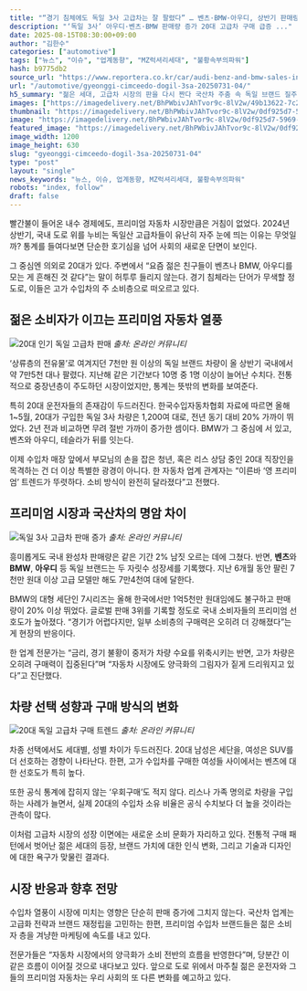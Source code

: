 ```yaml
---
title: "“경기 침체에도 독일 3사 고급차는 잘 팔렸다” … 벤츠·BMW·아우디, 상반기 판매량 ‘급증’, 20대가 핵심 구매층"
description: "‘독일 3사’ 아우디·벤츠·BMW 판매량 증가 20대 고급차 구매 급증 ..."
date: 2025-08-15T08:30:00+09:00
author: "김한수"
categories: ["automotive"]
tags: ["뉴스", "이슈", "업계동향", "MZ럭셔리세대", "불황속부의파워"]
hash: b9775db2
source_url: "https://www.reportera.co.kr/car/audi-benz-and-bmw-sales-increase/"
url: "/automotive/gyeonggi-cimceedo-dogil-3sa-20250731-04/"
h5_summary: "젊은 세대, 고급차 시장의 판을 다시 짠다 국산차 주춤 속 독일 브랜드 질주"
images: ["https://imagedelivery.net/BhPWbivJAhTvor9c-8lV2w/49b13622-7c20-4956-b241-9aac8c855f00/public", "https://imagedelivery.net/BhPWbivJAhTvor9c-8lV2w/6c61236c-185b-40e7-a533-d65d69002100/public", "https://imagedelivery.net/BhPWbivJAhTvor9c-8lV2w/ff81348f-510f-4b87-b0aa-60336d81c900/public", "https://imagedelivery.net/BhPWbivJAhTvor9c-8lV2w/0df925d7-5969-4aad-aca1-aa9e0474cb00/public"]
thumbnail: "https://imagedelivery.net/BhPWbivJAhTvor9c-8lV2w/0df925d7-5969-4aad-aca1-aa9e0474cb00/public"
image: "https://imagedelivery.net/BhPWbivJAhTvor9c-8lV2w/0df925d7-5969-4aad-aca1-aa9e0474cb00/public"
featured_image: "https://imagedelivery.net/BhPWbivJAhTvor9c-8lV2w/0df925d7-5969-4aad-aca1-aa9e0474cb00/public"
image_width: 1200
image_height: 630
slug: "gyeonggi-cimceedo-dogil-3sa-20250731-04"
type: "post"
layout: "single"
news_keywords: "뉴스, 이슈, 업계동향, MZ럭셔리세대, 불황속부의파워"
robots: "index, follow"
draft: false
---
```


빨간불이 들어온 내수 경제에도, 프리미엄 자동차 시장만큼은 거침이 없었다. 2024년 상반기, 국내 도로 위를 누비는 독일산 고급차들이 유난히 자주 눈에 띄는 이유는 무엇일까? 통계를 들여다보면 단순한 호기심을 넘어 사회의 새로운 단면이 보인다.

그 중심엔 의외로 20대가 있다. 주변에서 “요즘 젊은 친구들이 벤츠나 BMW, 아우디를 모는 게 흔해진 것 같다”는 말이 허투루 들리지 않는다. 경기 침체라는 단어가 무색할 정도로, 이들은 고가 수입차의 주 소비층으로 떠오르고 있다.

## 젊은 소비자가 이끄는 프리미엄 자동차 열풍

![20대 인기 독일 고급차 판매](https://imagedelivery.net/BhPWbivJAhTvor9c-8lV2w/6c61236c-185b-40e7-a533-d65d69002100/public)
*출처: 온라인 커뮤니티*


‘상류층의 전유물’로 여겨지던 7천만 원 이상의 독일 브랜드 차량이 올 상반기 국내에서 약 7만5천 대나 팔렸다. 지난해 같은 기간보다 10명 중 1명 이상이 늘어난 수치다. 전통적으로 중장년층이 주도하던 시장이었지만, 통계는 뜻밖의 변화를 보여준다.

특히 20대 운전자들의 존재감이 두드러진다. 한국수입자동차협회 자료에 따르면 올해 1~5월, 20대가 구입한 독일 3사 차량은 1,200여 대로, 전년 동기 대비 20% 가까이 뛰었다. 2년 전과 비교하면 무려 절반 가까이 증가한 셈이다. BMW가 그 중심에 서 있고, 벤츠와 아우디, 테슬라가 뒤를 잇는다.

이제 수입차 매장 앞에서 부모님의 손을 잡은 청년, 혹은 리스 상담 중인 20대 직장인을 목격하는 건 더 이상 특별한 광경이 아니다. 한 자동차 업계 관계자는 “이른바 ‘영 프리미엄’ 트렌드가 뚜렷하다. 소비 방식이 완전히 달라졌다”고 전했다.

## 프리미엄 시장과 국산차의 명암 차이

![독일 3사 고급차 판매 증가](https://imagedelivery.net/BhPWbivJAhTvor9c-8lV2w/ff81348f-510f-4b87-b0aa-60336d81c900/public)
*출처: 온라인 커뮤니티*


흥미롭게도 국내 완성차 판매량은 같은 기간 2% 남짓 오르는 데에 그쳤다. 반면, **벤츠**와 **BMW**, **아우디** 등 독일 브랜드는 두 자릿수 성장세를 기록했다. 지난 6개월 동안 팔린 7천만 원대 이상 고급 모델만 해도 7만4천여 대에 달한다.

BMW의 대형 세단인 7시리즈는 올해 한국에서만 1억5천만 원대임에도 불구하고 판매량이 20% 이상 뛰었다. 글로벌 판매 3위를 기록할 정도로 국내 소비자들의 프리미엄 선호도가 높아졌다. “경기가 어렵다지만, 일부 소비층의 구매력은 오히려 더 강해졌다”는 게 현장의 반응이다.

한 업계 전문가는 “금리, 경기 불황이 중저가 차량 수요를 위축시키는 반면, 고가 차량은 오히려 구매력이 집중된다”며 “자동차 시장에도 양극화의 그림자가 짙게 드리워지고 있다”고 진단했다.

## 차량 선택 성향과 구매 방식의 변화

![20대 독일 고급차 구매 트렌드](https://imagedelivery.net/BhPWbivJAhTvor9c-8lV2w/49b13622-7c20-4956-b241-9aac8c855f00/public)
*출처: 온라인 커뮤니티*


차종 선택에서도 세대별, 성별 차이가 두드러진다. 20대 남성은 세단을, 여성은 SUV를 더 선호하는 경향이 나타난다. 한편, 고가 수입차를 구매한 여성들 사이에서는 벤츠에 대한 선호도가 특히 높다.

또한 공식 통계에 잡히지 않는 ‘우회구매’도 적지 않다. 리스나 가족 명의로 차량을 구입하는 사례가 늘면서, 실제 20대의 수입차 소유 비율은 공식 수치보다 더 높을 것이라는 관측이 많다.

이처럼 고급차 시장의 성장 이면에는 새로운 소비 문화가 자리하고 있다. 전통적 구매 패턴에서 벗어난 젊은 세대의 등장, 브랜드 가치에 대한 인식 변화, 그리고 기술과 디자인에 대한 욕구가 맞물린 결과다.

## 시장 반응과 향후 전망

수입차 열풍이 시장에 미치는 영향은 단순히 판매 증가에 그치지 않는다. 국산차 업계는 고급화 전략과 브랜드 재정립을 고민하는 한편, 프리미엄 수입차 브랜드들은 젊은 소비자 층을 겨냥한 마케팅에 속도를 내고 있다.

전문가들은 “자동차 시장에서의 양극화가 소비 전반의 흐름을 반영한다”며, 당분간 이 같은 흐름이 이어질 것으로 내다보고 있다. 앞으로 도로 위에서 마주칠 젊은 운전자와 그들의 프리미엄 자동차는 우리 사회의 또 다른 변화를 예고하고 있다.
